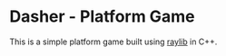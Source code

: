 # Dasher - Platform Game

This is a simple platform game built using [raylib](https://www.raylib.com/) in C++.
